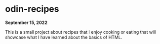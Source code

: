 # odin-recipes


**September 15, 2022**

This is a small project about recipes that I enjoy cooking or eating that will showcase what I have learned about the basics of HTML.